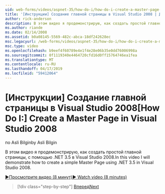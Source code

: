 ```yaml
---
uid: web-forms/videos/aspnet-35/how-do-i/how-do-i-create-a-master-page-in-visual-studio-2008
title: '[Инструкции] Создание главной страницы в Visual Studio 2008 | Документация Майкрософт'
author: rick-anderson
description: В этом видео я продемонстрирую, как создать простой главной страницы, с помощью .NET 3.5 в Visual Studio 2008.
ms.author: riande
ms.date: 02/14/2008
ms.assetid: b0a08145-5569-482c-abca-18df242628ec
msc.legacyurl: /web-forms/videos/aspnet-35/how-do-i/how-do-i-create-a-master-page-in-visual-studio-2008
msc.type: video
ms.openlocfilehash: b9eef4f60789e4e1f4e28e06b35e0dd76006998a
ms.sourcegitcommit: 0f1119340e4464720cfd16d0ff15764746ea1fea
ms.translationtype: MT
ms.contentlocale: ru-RU
ms.lasthandoff: 04/17/2019
ms.locfileid: "59412064"
---
```

# <a name="how-do-i-create-a-master-page-in-visual-studio-2008"></a><span data-ttu-id="e8dca-103">[Инструкции] Создание главной страницы в Visual Studio 2008</span><span class="sxs-lookup"><span data-stu-id="e8dca-103">[How Do I:] Create a Master Page in Visual Studio 2008</span></span>

<span data-ttu-id="e8dca-104">по Asli Bilgin</span><span class="sxs-lookup"><span data-stu-id="e8dca-104">by Asli Bilgin</span></span>

<span data-ttu-id="e8dca-105">В этом видео я продемонстрирую, как создать простой главной страницы, с помощью .NET 3.5 в Visual Studio 2008.</span><span class="sxs-lookup"><span data-stu-id="e8dca-105">In this video I will demonstrate how to create a simple Master Page using .NET 3.5 in Visual Studio 2008.</span></span>

[<span data-ttu-id="e8dca-106">&#9654;Просмотрите видео (8 минут)</span><span class="sxs-lookup"><span data-stu-id="e8dca-106">&#9654; Watch video (8 minutes)</span></span>](https://channel9.msdn.com/Blogs/ASP-NET-Site-Videos/how-do-i-create-a-master-page-in-visual-studio-2008)

> [!div class="step-by-step"]
> [<span data-ttu-id="e8dca-107">Вперед</span><span class="sxs-lookup"><span data-stu-id="e8dca-107">Next</span></span>](how-do-i-create-nested-master-page-in-visual-studio-2008.md)
